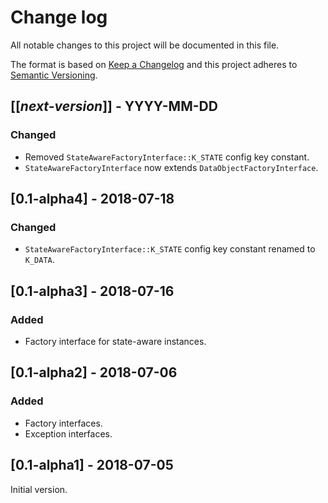 # Change log
All notable changes to this project will be documented in this file.

The format is based on [Keep a Changelog](http://keepachangelog.com/)
and this project adheres to [Semantic Versioning](http://semver.org/).

## [[*next-version*]] - YYYY-MM-DD
### Changed
- Removed `StateAwareFactoryInterface::K_STATE` config key constant.
- `StateAwareFactoryInterface` now extends `DataObjectFactoryInterface`.

## [0.1-alpha4] - 2018-07-18
### Changed
- `StateAwareFactoryInterface::K_STATE` config key constant renamed to `K_DATA`.

## [0.1-alpha3] - 2018-07-16
### Added
- Factory interface for state-aware instances.

## [0.1-alpha2] - 2018-07-06
### Added
- Factory interfaces.
- Exception interfaces.

## [0.1-alpha1] - 2018-07-05
Initial version.
